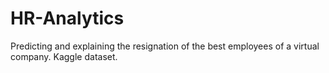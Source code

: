 # HR-Analytics
Predicting and explaining the resignation of the best employees of a virtual company. Kaggle dataset.
